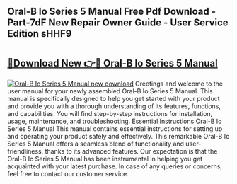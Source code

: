 ## Oral-B Io Series 5 Manual Free Pdf Download - Part-7dF New Repair Owner Guide - User Service Edition sHHF9

# <h2><a href="http://cf2148.oget.top/?id=Oral-B+Io+Series+5+Manual">🔗Download New 👉🔴 Oral-B Io Series 5 Manual</a></h2>

[![Oral-B Io Series 5 Manual new download](https://i.imgur.com/5g1atiW.png)](http://cf2148.oget.top/?id=Oral-B+Io+Series+5+Manual)
Greetings and welcome to the user manual for your newly assembled Oral-B Io Series 5 Manual. This manual is specifically designed to help you get started with your product and provide you with a thorough understanding of its features, functions, and capabilities. You will find step-by-step instructions for installation, usage, maintenance, and troubleshooting. Essential Instructions Oral-B Io Series 5 Manual This manual contains essential instructions for setting up and operating your product safely and effectively. This remarkable Oral-B Io Series 5 Manual offers a seamless blend of functionality and user-friendliness, thanks to its advanced features. Our expectation is that the Oral-B Io Series 5 Manual has been instrumental in helping you get acquainted with your latest purchase. In case of any queries or concerns, feel free to contact our customer service.
